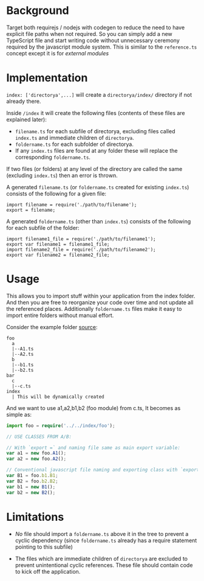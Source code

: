 # Background 

Target both requirejs / nodejs with codegen to reduce the need to have explicit file paths when not required. So you can simply add a new TypeScript file and start writing code without unnecessary ceremony required by the javascript module system. This is similar to the `reference.ts` concept except it is for *external modules*

# Implementation

`index: ['directorya',...]` will create a `directorya/index/` directory if not already there. 

Inside `/index` it will create the following files (contents of these files are explained later):

* `filename.ts` for each subfile of directorya, excluding files called `index.ts` and immediate children of `directorya`.
* `foldername.ts` for each subfolder of directorya.
* If any `index.ts` files are found at any folder these will replace the corresponding `foldername.ts`. 

If two files (or folders) at any level of the directory are called the same (excluding `index.ts`) then an error is thrown.

A generated `filename.ts` (or `foldername.ts` created for existing `index.ts`) consists of the following for a given file: 

```
import filename = require('./path/to/filename');
export = filename;
```

A generated `foldername.ts` (other than `index.ts`) consists of the following for each subfile of the folder: 

```
import filename1_file = require('./path/to/filename1');
export var filename1 = filename1_file;
import filename2_file = require('./path/to/filename2');
export var filename2 = filename2_file;
```

# Usage
This allows you to import stuff within your application from the index folder. And then you are free to reorganize your code over time and not update all the referenced places. Additionally `foldername.ts` files make it easy to import entire folders without manual effort.

Consider the example folder [source](https://github.com/grunt-ts/grunt-ts/tree/master/test/index/ts): 
```
foo
  a
  |--A1.ts
  |--A2.ts
  b
  |--b1.ts
  |--b2.ts
bar
  c
  |--c.ts
index
  | This will be dynamically created  
```  
And we want to use a1,a2,b1,b2 (foo module) from c.ts,  It becomes as simple as: 

``` TypeScript
import foo = require('../../index/foo');

// USE CLASSES FROM A/B:

// With `export =` and naming file same as main export variable: 
var a1 = new foo.A1();
var a2 = new foo.A2();

// Conventional javascript file naming and exporting class with `export class ClassName`
var B1 = foo.b1.B1;
var B2 = foo.b2.B2;
var b1 = new B1();
var b2 = new B2();
```

# Limitations

* *No* file should import a `foldername.ts` above it in the tree to prevent a cyclic dependency (since `foldername.ts` already has a require statement pointing to this subfile)

* The files which are immediate children of `directorya` are excluded to prevent unintentional cyclic references. These file should contain code to kick off the application.  
